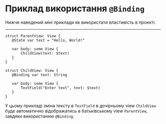 # Приклад використання `@Binding`
Нижче наведений міні приклади як використати властивість в проекті.

---

 ```
struct ParentView: View {
    @State var text = "Hello, World!"

    var body: some View {
        ChildView(text: $text)
    }
}

struct ChildView: View {
    @Binding var text: String

    var body: some View {
        TextField("Enter text", text: $text)
    }
}
 ```

У цьому прикладі зміна тексту в `TextField` в дочірньому view `ChildView` буде автоматично відображатись в батьківському view `ParentView`, завдяки використанню `@Binding`.